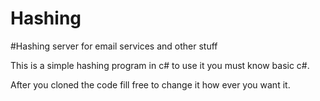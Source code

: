# Hashing
#Hashing server for email services and other stuff

This is a simple hashing program in c# to use it you must know basic c#.

After you cloned the code fill free to change it how ever you want it.
